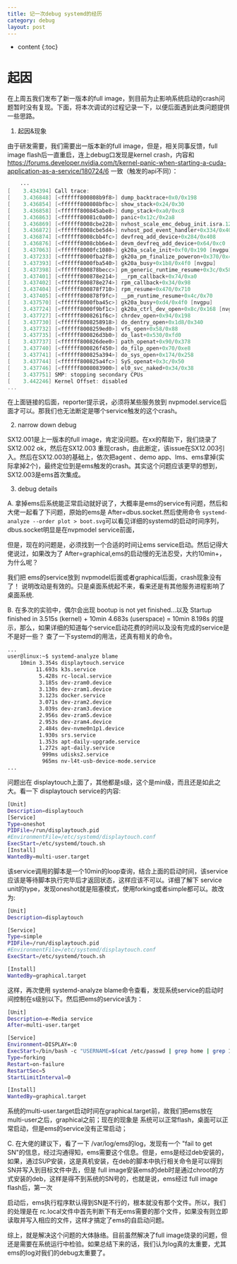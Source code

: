 ```yaml
---
title: 记一次debug systemd的经历
category: debug
layout: post
---
```

* content
{:toc}


# 起因
在上周五我们发布了新一版本的full image，到目前为止影响系统启动的crash问题暂时没有复现。下面，将本次调试的过程记录一下，以便后面遇到此类问题提供一些思路。

1. 起因&现象

由于研发需要，我们需要出一版本新的full image，但是，相关同事反馈，full image flash后一直重启，连上debug口发现是kernel crash，内容和 https://forums.developer.nvidia.com/t/kernel-panic-when-starting-a-cuda-application-as-a-service/180724/6 一致（触发的api不同）：
```c
    ···
[    3.434394] Call trace:
[    3.436848] [<ffffff800808b9f8>] dump_backtrace+0x0/0x198
[    3.436854] [<ffffff800808bfbc>] show_stack+0x24/0x30
[    3.436858] [<ffffff800845abe8>] dump_stack+0xa0/0xc8
[    3.436863] [<ffffff80081c0a00>] panic+0x12c/0x2a8
[    3.436869] [<ffffff8008cbe228>] nvhost_scale_emc_debug_init.isra.12+0x128/0x1a0
[    3.436872] [<ffffff8008cbe5d4>] nvhost_pod_event_handler+0x334/0x400
[    3.436874] [<ffffff8008cbb4fc>] devfreq_add_device+0x284/0x408
[    3.436876] [<ffffff8008cbb6e4>] devm_devfreq_add_device+0x64/0xc0
[    3.437063] [<ffffff8000fc1080>] gk20a_scale_init+0xf0/0x190 [nvgpu]
[    3.437233] [<ffffff8000fba2f8>] gk20a_pm_finalize_poweron+0x370/0x400 [nvgpu]
[    3.437393] [<ffffff8000fba540>] gk20a_busy+0x1b8/0x4f0 [nvgpu]
[    3.437398] [<ffffff800878becc>] pm_generic_runtime_resume+0x3c/0x58
[    3.437401] [<ffffff800878e214>] __rpm_callback+0x74/0xa0
[    3.437402] [<ffffff800878e274>] rpm_callback+0x34/0x98
[    3.437404] [<ffffff800878f710>] rpm_resume+0x470/0x710
[    3.437405] [<ffffff800878f9fc>] __pm_runtime_resume+0x4c/0x70
[    3.437570] [<ffffff8000fba45c>] gk20a_busy+0xd4/0x4f0 [nvgpu]
[    3.437724] [<ffffff8000f9bf1c>] gk20a_ctrl_dev_open+0x8c/0x168 [nvgpu]
[    3.437727] [<ffffff8008261f6c>] chrdev_open+0x94/0x198
[    3.437730] [<ffffff8008258918>] do_dentry_open+0x1d8/0x340
[    3.437732] [<ffffff8008259ed0>] vfs_open+0x58/0x88
[    3.437735] [<ffffff800826d3b0>] do_last+0x530/0xfd0
[    3.437737] [<ffffff800826dee0>] path_openat+0x90/0x378
[    3.437740] [<ffffff800826f450>] do_filp_open+0x70/0xe8
[    3.437741] [<ffffff800825a394>] do_sys_open+0x174/0x258
[    3.437744] [<ffffff800825a4fc>] SyS_openat+0x3c/0x50
[    3.437746] [<ffffff8008083900>] el0_svc_naked+0x34/0x38
[    3.437751] SMP: stopping secondary CPUs
[    3.442246] Kernel Offset: disabled
...
```

在上面链接的后面，reporter提示说，必须将某些服务放到 nvpmodel.service后面才可以。那我们也无法断定是哪个service触发的这个crash。

2. narrow down debug

SX12.001是上一版本的full image，肯定没问题。在xx的帮助下，我们烧录了SX12.002 ok，然后在SX12.003 重现crash，由此断定，该issue在SX12.003引入。然后在SX12.003的基础上，依次把agent 、demo app、lms、ems拿掉(实际拿掉2个)，最终定位到是ems触发的crash。其实这个问题应该更早的想到，SX12.003是ems首次集成。

3. debug details

A. 拿掉ems后系统能正常启动就好说了，大概率是ems的service有问题，然后和大佬一起看了下问题，原始的ems是 After=dbus.socket.然后使用命令  `systemd-analyze --order plot > boot.svg`可以看见详细的systemd的启动时间序列，dbus.socket明显是在nvpmodel service前面，

但是，现在的问题是，必须找到一个合适的时间让ems service启动。然后记得大佬说过，如果改为了 After=graphical,ems的启动慢的无法忍受，大约10min+，为什么呢？

我们把 ems的service放到 nvpmodel后面或者graphical后面，crash现象没有了！ 说明改动是有效的。只是桌面系统起不来，看来还是有其他服务进程影响了桌面系统.

B. 在多次的实验中，偶尔会出现 bootup is not yet finished...以及 Startup finished in 3.515s (kernel) + 10min 4.683s (userspace) = 10min 8.198s 的提示，那么，如果详细的知道每个service启动花费的时间以及没有完成的service是不是好一些？ 查了一下systemd的用法，还真有相关的命令。

```bash
...
user@linux:~$ systemd-analyze blame
    10min 3.354s displaytouch.service
         11.693s k3s.service
          5.428s rc-local.service
          3.185s dev-zram0.device
          3.130s dev-zram1.device
          3.123s docker.service
          3.071s dev-zram2.device
          3.039s dev-zram3.device
          2.956s dev-zram5.device
          2.953s dev-zram4.device
          2.484s dev-nvme0n1p1.device
          1.930s srs.service
          1.353s apt-daily-upgrade.service
          1.272s apt-daily.service
           999ms udisks2.service
           965ms nv-l4t-usb-device-mode.service
...
```

问题出在 displaytouch上面了，其他都是s级，这个是min级，而且还是如此之大。看一下 displaytouch service的内容:

```bash
[Unit]
Description=displaytouch
[Service]
Type=oneshot
PIDFile=/run/displaytouch.pid
#EnvironmentFile=/etc/systemd/displaytouch.conf
ExecStart=/etc/systemd/touch.sh
[Install]
WantedBy=multi-user.target
```

该service调用的脚本是一个10min的loop查询，结合上面的启动时间，该service应该是等待脚本执行完毕后才返回状态，这样应该不可以。详细了解下 service unit的type，发现oneshot就是阻塞模式，使用forking或者simple都可以。故改为:
```bash
[Unit]
Description=displaytouch

[Service]
Type=simple
PIDFile=/run/displaytouch.pid
#EnvironmentFile=/etc/systemd/displaytouch.conf
ExecStart=/etc/systemd/touch.sh

[Install]
WantedBy=graphical.target
```

这样，再次使用  systemd-analyze blame命令查看，发现系统service的启动时间控制在s级别以下。然后把ems的service该为：

```bash
[Unit]
Description=e-Media service
After=multi-user.target

[Service]
Environment=DISPLAY=:0
ExecStart=/bin/bash -c "USERNAME=$(cat /etc/passwd | grep home | grep 1000 | cut -d: -f1); sudo -u $USERNAME /usr/bin/eswin/ems;"
Type=forking
Restart=on-failure
RestartSec=5
StartLimitInterval=0

[Install]
WantedBy=graphical.target
```

系统的multi-user.target启动时间在graphical.target前，故我们把ems放在multi-user之后，graphical之前；现在的现象是 系统可以正常flash，桌面可以正常启动，但是ems的service没有正常启动；

C. 在大佬的建议下，看了一下 /var/log/ems的log，发现有一个 "fail to  get SN"的信息，经过沟通得知，ems需要这个信息。但是，ems是经过deb安装的，如果，通过SUP安装，这是真机安装，在deb的脚本中执行相关命令是可以得到SN并写入到目标文件中去，但是 full image安装ems的deb时是通过chroot的方式安装的deb，这样是得不到系统的SN号的，也就是说，ems经过 full image flash后，第一次

启动后，ems执行程序默认得到SN是不行的，根本就没有那个文件。所以，我们的处理是在  rc.local文件中首先判断下有无ems需要的那个文件，如果没有则立即读取并写入相应的文件，这样才搞定了ems的自启动问题。

综上，就是解决这个问题的大体脉络。目前虽然解决了full image烧录的问题，但还是需要在系统运行中检验。如果总结下来的话，我们认为log真的太重要，尤其ems的log对我们的debug太重要了。